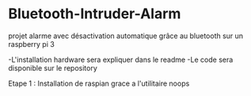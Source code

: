 # Bluetooth-Intruder-Alarm
projet alarme avec désactivation automatique grâce au bluetooth sur un raspberry pi 3

-L'installation hardware sera expliquer dans le readme 
-Le code sera disponible sur le repository

Etape 1 : Installation de raspian grace a l'utilitaire noops



